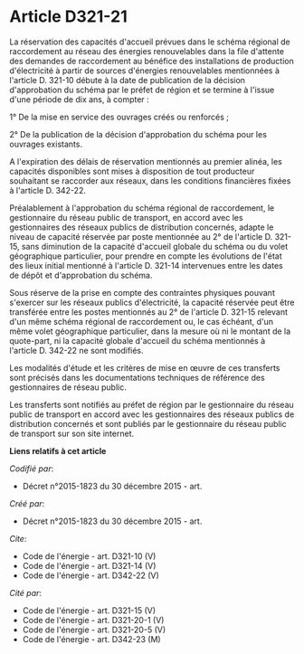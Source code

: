# Article D321-21

La réservation des capacités d'accueil prévues dans le schéma régional de raccordement au réseau des énergies renouvelables
dans la file d'attente des demandes de raccordement au bénéfice des installations de production d'électricité à partir de
sources d'énergies renouvelables mentionnées à l'article D. 321-10 débute à la date de publication de la décision
d'approbation du schéma par le préfet de région et se termine à l'issue d'une période de dix ans, à compter : 

1° De la mise en service des ouvrages créés ou renforcés ; 

2° De la publication de la décision d'approbation du schéma pour les ouvrages existants. 

A l'expiration des délais de réservation mentionnés au premier alinéa, les capacités disponibles sont mises à disposition de
tout producteur souhaitant se raccorder aux réseaux, dans les conditions financières fixées à l'article D. 342-22. 

Préalablement à l'approbation du schéma régional de raccordement, le gestionnaire du réseau public de transport, en accord
avec les gestionnaires des réseaux publics de distribution concernés, adapte le niveau de capacité réservée par poste
mentionnée au 2° de l'article D. 321-15, sans diminution de la capacité d'accueil globale du schéma ou du volet géographique
particulier, pour prendre en compte les évolutions de l'état des lieux initial mentionné à l'article D. 321-14 intervenues
entre les dates de dépôt et d'approbation du schéma. 

Sous réserve de la prise en compte des contraintes physiques pouvant s'exercer sur les réseaux publics d'électricité, la
capacité réservée peut être transférée entre les postes mentionnés au 2° de l'article D. 321-15 relevant d'un même schéma
régional de raccordement ou, le cas échéant, d'un même volet géographique particulier, dans la mesure où ni le montant de la
quote-part, ni la capacité globale d'accueil du schéma mentionnés à l'article D. 342-22 ne sont modifiés. 

Les modalités d'étude et les critères de mise en œuvre de ces transferts sont précisés dans les documentations techniques de
référence des gestionnaires de réseau public. 

Les transferts sont notifiés au préfet de région par le gestionnaire du réseau public de transport en accord avec les
gestionnaires des réseaux publics de distribution concernés et sont publiés par le gestionnaire du réseau public de transport
sur son site internet.

**Liens relatifs à cet article**

_Codifié par_:

  - Décret n°2015-1823 du 30 décembre 2015 - art.

_Créé par_:

  - Décret n°2015-1823 du 30 décembre 2015 - art.

_Cite_:

  - Code de l'énergie - art. D321-10 (V)
  - Code de l'énergie - art. D321-14 (V)
  - Code de l'énergie - art. D342-22 (V)

_Cité par_:

  - Code de l'énergie - art. D321-15 (V)
  - Code de l'énergie - art. D321-20-1 (V)
  - Code de l'énergie - art. D321-20-5 (V)
  - Code de l'énergie - art. D342-23 (M)
